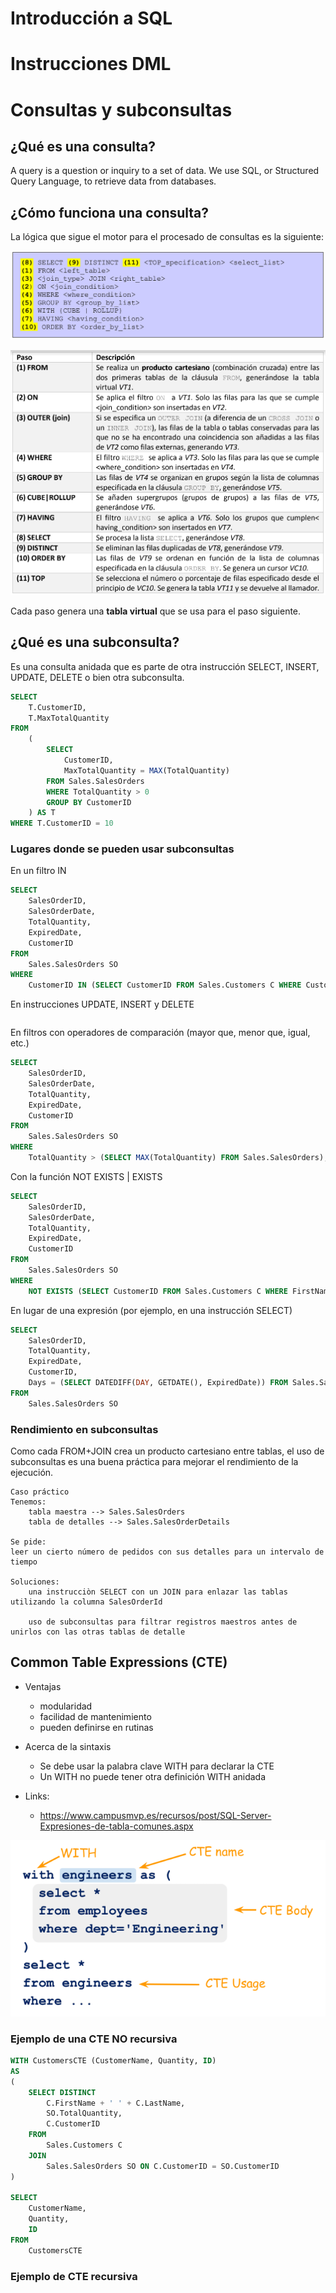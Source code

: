 # Introducción a SQL

# Instrucciones DML

# Consultas y subconsultas

## ¿Qué es una consulta?

A query is a question or inquiry to a set of data. We use SQL, or Structured Query Language, to retrieve data from databases.

## ¿Cómo funciona una consulta?

La lógica que sigue el motor para el procesado de consultas es la siguiente:

![](img/orden-procesamiento-consulta.png)

![](img/pasos-procesamiento-consulta.png)

Cada paso genera una **tabla virtual** que se usa para el paso siguiente.

## ¿Qué es una subconsulta?

Es una consulta anidada que es parte de otra instrucción SELECT, INSERT, UPDATE, DELETE o bien otra subconsulta.
```sql
SELECT
    T.CustomerID,
    T.MaxTotalQuantity
FROM 
    (
        SELECT
            CustomerID,
            MaxTotalQuantity = MAX(TotalQuantity)
        FROM Sales.SalesOrders
        WHERE TotalQuantity > 0
        GROUP BY CustomerID
    ) AS T
WHERE T.CustomerID = 10
```

### Lugares donde se pueden usar subconsultas

En un filtro IN
```sql
SELECT 
    SalesOrderID,
    SalesOrderDate,
    TotalQuantity,
    ExpiredDate,
    CustomerID
FROM
    Sales.SalesOrders SO
WHERE
    CustomerID IN (SELECT CustomerID FROM Sales.Customers C WHERE CustomerID > 1);
```

En instrucciones UPDATE, INSERT y DELETE
```sql
```

En filtros con operadores de comparación (mayor que, menor que, igual, etc.)
```sql
SELECT 
    SalesOrderID,
    SalesOrderDate,
    TotalQuantity,
    ExpiredDate,
    CustomerID
FROM
    Sales.SalesOrders SO
WHERE 
    TotalQuantity > (SELECT MAX(TotalQuantity) FROM Sales.SalesOrders);
```

Con la función NOT EXISTS | EXISTS
```sql
SELECT 
    SalesOrderID,
    SalesOrderDate,
    TotalQuantity,
    ExpiredDate,
    CustomerID
FROM
    Sales.SalesOrders SO
WHERE 
    NOT EXISTS (SELECT CustomerID FROM Sales.Customers C WHERE FirstName LIKE 'A%');
```

En lugar de una expresión (por ejemplo, en una instrucción SELECT)
```sql
SELECT 
    SalesOrderID,
    TotalQuantity,
    ExpiredDate,
    CustomerID,
    Days = (SELECT DATEDIFF(DAY, GETDATE(), ExpiredDate)) FROM Sales.SalesOrders WHERE SalesOrderID = 2)
FROM 
    Sales.SalesOrders SO
```


### Rendimiento en subconsultas

Como cada FROM+JOIN crea un producto cartesiano entre tablas, el uso de subconsultas es una buena práctica para mejorar el rendimiento de la ejecución.

```
Caso práctico
Tenemos:
    tabla maestra --> Sales.SalesOrders
    tabla de detalles --> Sales.SalesOrderDetails

Se pide:
leer un cierto número de pedidos con sus detalles para un intervalo de tiempo

Soluciones:
    una instrucciòn SELECT con un JOIN para enlazar las tablas utilizando la columna SalesOrderId

    uso de subconsultas para filtrar registros maestros antes de unirlos con las otras tablas de detalle
```

## Common Table Expressions (CTE)

* Ventajas
    * modularidad
    * facilidad de mantenimiento
    * pueden definirse en rutinas
* Acerca de la sintaxis
    * Se debe usar la palabra clave WITH para declarar la CTE
    * Un WITH no puede tener otra definición WITH anidada

* Links:
    * https://www.campusmvp.es/recursos/post/SQL-Server-Expresiones-de-tabla-comunes.aspx


![](img/cte_syntax.png)


### Ejemplo de una CTE NO recursiva

```sql
WITH CustomersCTE (CustomerName, Quantity, ID)
AS
(
    SELECT DISTINCT
        C.FirstName + ' ' + C.LastName,
        SO.TotalQuantity,
        C.CustomerID
    FROM
        Sales.Customers C
    JOIN 
        Sales.SalesOrders SO ON C.CustomerID = SO.CustomerID
)

SELECT 
    CustomerName,
    Quantity,
    ID
FROM
    CustomersCTE
```

### Ejemplo de CTE recursiva



